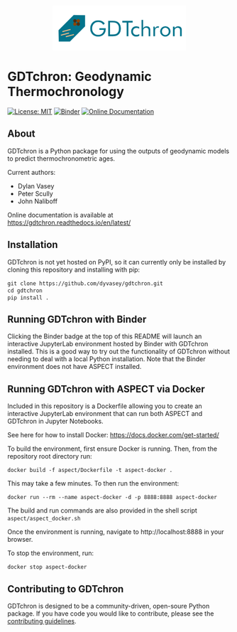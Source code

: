 <div align="center">
    <img src="media/logo.png" alt="GDTchron Logo" width="300">
</div>

# GDTchron: Geodynamic Thermochronology
[![License: MIT](https://img.shields.io/badge/License-MIT-yellow.svg)](https://opensource.org/licenses/MIT) 
[![Binder](https://mybinder.org/badge_logo.svg)](https://mybinder.org/v2/gh/dyvasey/gdtchron/HEAD)
[![Online Documentation](https://readthedocs.org/projects/gdtchron/badge/?version=latest)](https://gdtchron.readthedocs.io/en/latest/)

## About
GDTchron is a Python package for using the outputs of geodynamic models to predict thermochronometric ages.

Current authors:
* Dylan Vasey
* Peter Scully
* John Naliboff

Online documentation is available at https://gdtchron.readthedocs.io/en/latest/

## Installation
GDTchron is not yet hosted on PyPI, so it can currently only be installed by cloning this repository and installing with pip:
```
git clone https://github.com/dyvasey/gdtchron.git
cd gdtchron
pip install .
```

## Running GDTchron with Binder
Clicking the Binder badge at the top of this README will launch an interactive JupyterLab environment hosted by Binder with GDTchron installed. This is a good way to try out the functionality of GDTchron without needing to deal with a local Python installation. Note that the Binder environment does not have ASPECT installed.

## Running GDTchron with ASPECT via Docker
Included in this repository is a Dockerfile allowing you to create an interactive JupyterLab environment that can run both ASPECT and GDTchron in Jupyter Notebooks.

See here for how to install Docker: https://docs.docker.com/get-started/

To build the environment, first ensure Docker is running. Then, from the repository root directory run:
```
docker build -f aspect/Dockerfile -t aspect-docker .
```
This may take a few minutes. To then run the environment:
```
docker run --rm --name aspect-docker -d -p 8888:8888 aspect-docker
```
The build and run commands are also provided in the shell script `aspect/aspect_docker.sh`

Once the environment is running, navigate to http://localhost:8888 in your browser.

To stop the environment, run:
```
docker stop aspect-docker
```

## Contributing to GDTchron
GDTchron is designed to be a community-driven, open-soure Python package. If you have code you would like to contribute, please see the [contributing guidelines](CONTRIBUTING.md).
